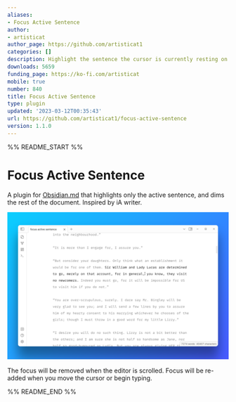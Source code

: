 ```yaml
---
aliases:
- Focus Active Sentence
author:
- artisticat
author_page: https://github.com/artisticat1
categories: []
description: Highlight the sentence the cursor is currently resting on.
downloads: 5659
funding_page: https://ko-fi.com/artisticat
mobile: true
number: 840
title: Focus Active Sentence
type: plugin
updated: '2023-03-12T00:35:43'
url: https://github.com/artisticat1/focus-active-sentence
version: 1.1.0
---
```


%% README_START %%

# Focus Active Sentence
A plugin for [Obsidian.md](https://obsidian.md/) that highlights only the active sentence, and dims the rest of the document. Inspired by iA writer.

![screenshot 1](https://raw.githubusercontent.com/artisticat1/focus-active-sentence/HEAD/screenshot_1.png)

The focus will be removed when the editor is scrolled. Focus will be re-added when you move the cursor or begin typing.

%% README_END %%